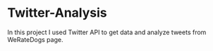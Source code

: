 # Twitter-Analysis
In this project I used Twitter API to get data and analyze tweets from WeRateDogs page.
